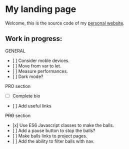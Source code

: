 # My landing page

Welcome, this is the source code of my [personal website](dufour.xyz).

## Work in progress:

GENERAL
- [ ] Consider moble devices.
- [ ] Move from var to let.
- [ ] Measure performances.
- [ ] Dark mode?

PRO section
- [ ] Complete bio
- [ ] Add useful links

~~PRO~~ section
- [x] Use ES6 Javascript classes to make the balls.
- [ ] Add a pause button to stop the balls?
- [ ] Make balls links to project pages.
- [ ] Add the ability to filter balls with nav.
